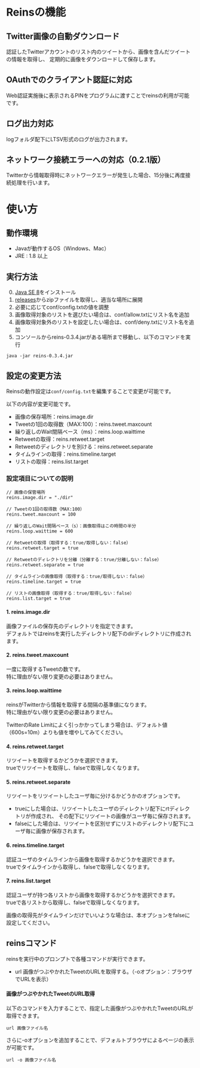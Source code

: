 
# Reinsの機能

## Twitter画像の自動ダウンロード
認証したTwitterアカウントのリスト内のツイートから、画像を含んだツイートの情報を取得し、
定期的に画像をダウンロードして保存します。

## OAuthでのクライアント認証に対応
Web認証実施後に表示されるPINをプログラムに渡すことでreinsの利用が可能です。

## ログ出力対応
logフォルダ配下にLTSV形式のログが出力されます。

## ネットワーク接続エラーへの対応（0.2.1版）
Twitterから情報取得時にネットワークエラーが発生した場合、15分後に再度接続処理を行います。



# 使い方

## 動作環境

- Javaが動作するOS（Windows、Mac）
- JRE : 1.8 以上


## 実行方法

0. [Java SE 8](http://www.oracle.com/technetwork/java/javase/downloads/index.html)をインストール
1. [releases](https://github.com/seriwb/reins/releases/latest)からzipファイルを取得し、適当な場所に展開
2. 必要に応じてconf/config.txtの値を調整
3. 画像取得対象のリストを選びたい場合は、conf/allow.txtにリスト名を追加
4. 画像取得対象外のリストを設定したい場合は、conf/deny.txtにリスト名を追加
5. コンソールからreins-0.3.4.jarがある場所まで移動し、以下のコマンドを実行
```
java -jar reins-0.3.4.jar
```


## 設定の変更方法

Reinsの動作設定は```conf/config.txt```を編集することで変更が可能です。

以下の内容が変更可能です。

- 画像の保存場所：reins.image.dir
- Tweetの1回の取得数（MAX:100）：reins.tweet.maxcount
- 繰り返しのWait間隔ベース（ms）：reins.loop.waittime
- Retweetの取得：reins.retweet.target
- Retweetのディレクトリを別ける：reins.retweet.separate
- タイムラインの取得：reins.timeline.target
- リストの取得：reins.list.target


### 設定項目についての説明

```
// 画像の保管場所
reins.image.dir = "./dir"

// Tweetの1回の取得数（MAX:100）
reins.tweet.maxcount = 100

// 繰り返しのWait間隔ベース（s）：画像取得はこの時間の半分
reins.loop.waittime = 600

// Retweetの取得（取得する：true/取得しない：false）
reins.retweet.target = true

// Retweetのディレクトリを分離（分離する：true/分離しない：false）
reins.retweet.separate = true

// タイムラインの画像取得（取得する：true/取得しない：false）
reins.timeline.target = true

// リストの画像取得（取得する：true/取得しない：false）
reins.list.target = true
```

#### 1. reins.image.dir

画像ファイルの保存先のディレクトリを指定できます。  
デフォルトではreinsを実行したディレクトリ配下のdirディレクトリに作成されます。


#### 2. reins.tweet.maxcount

一度に取得するTweetの数です。  
特に理由がない限り変更の必要はありません。


#### 3. reins.loop.waittime

reinsがTwitterから情報を取得する間隔の基準値になります。  
特に理由がない限り変更の必要はありません。

TwitterのRate Limitによく引っかかってしまう場合は、デフォルト値（600s=10m）よりも値を増やしてみてください。


#### 4. reins.retweet.target

リツイートを取得するかどうかを選択できます。  
trueでリツイートを取得し、falseで取得しなくなります。


#### 5. reins.retweet.separate

リツイートをリツイートしたユーザ毎に分けるかどうかのオプションです。

- trueにした場合は、リツイートしたユーザのディレクトリ配下にrtディレクトリが作成され、
その配下にリツイートの画像がユーザ毎に保存されます。
- falseにした場合は、リツイートを区別せずにリストのディレクトリ配下にユーザ毎に画像が保存されます。


#### 6. reins.timeline.target

認証ユーザのタイムラインから画像を取得するかどうかを選択できます。  
trueでタイムラインから取得し、falseで取得しなくなります。


#### 7. reins.list.target

認証ユーザが持つ各リストから画像を取得するかどうかを選択できます。  
trueで各リストから取得し、falseで取得しなくなります。

画像の取得先がタイムラインだけでいいような場合は、本オプションをfalseに設定してください。


## reinsコマンド

reinsを実行中のプロンプトで各種コマンドが実行できます。

- url		画像がつぶやかれたTweetのURLを取得する。（-oオプション：ブラウザでURLを表示）


#### 画像がつぶやかれたTweetのURL取得

以下のコマンドを入力することで、指定した画像がつぶやかれたTweetのURLが取得できます。

    url 画像ファイル名

さらに-oオプションを追加することで、デフォルトブラウザによるページの表示が可能です。

    url -o 画像ファイル名
